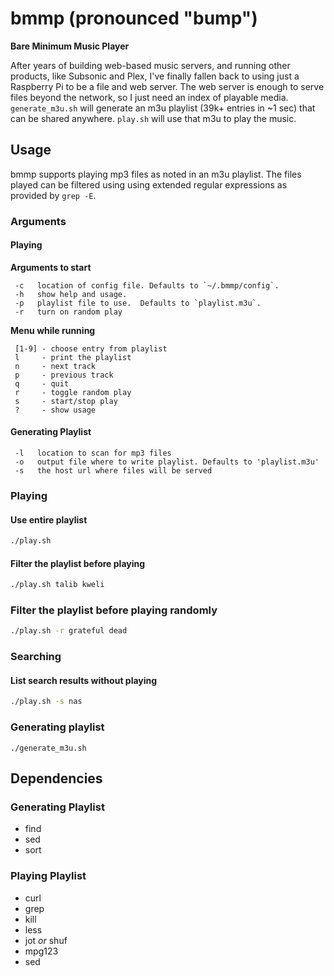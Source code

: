 # bmmp (pronounced "bump")

**Bare Minimum Music Player**

After years of building web-based music servers, and running other products, like Subsonic and Plex, I've finally fallen back to using just a Raspberry Pi to be a file and web server.  The web server is enough to serve files beyond the network, so I just need an index of playable media.  `generate_m3u.sh` will generate an m3u playlist (39k+ entries in ~1 sec) that can be shared anywhere.  `play.sh` will use that m3u to play the music.

## Usage

bmmp supports playing mp3 files as noted in an m3u playlist.  The files played can be filtered using using extended regular expressions as provided by `grep -E`.

### Arguments

#### Playing

**Arguments to start**
```
 -c   location of config file. Defaults to `~/.bmmp/config`.
 -h   show help and usage.
 -p   playlist file to use.  Defaults to `playlist.m3u`.
 -r   turn on random play
```

**Menu while running**
```
 [1-9] - choose entry from playlist
 l     - print the playlist
 n     - next track
 p     - previous track
 q     - quit
 r     - toggle random play
 s     - start/stop play
 ?     - show usage
```

#### Generating Playlist
```
 -l   location to scan for mp3 files
 -o   output file where to write playlist. Defaults to 'playlist.m3u'
 -s   the host url where files will be served
```

### Playing

#### Use entire playlist

```bash
./play.sh
```

#### Filter the playlist before playing

```bash
./play.sh talib kweli
```

### Filter the playlist before playing randomly

```bash
./play.sh -r grateful dead
```

### Searching 

#### List search results without playing

```bash
./play.sh -s nas
```

### Generating playlist

```
./generate_m3u.sh
```

## Dependencies

### Generating Playlist

- find
- sed
- sort

### Playing Playlist

- curl
- grep
- kill
- less
- jot _or_ shuf
- mpg123
- sed

